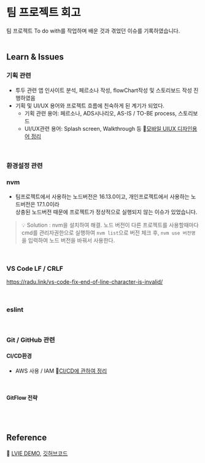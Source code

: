 # 팀 프로젝트 회고
팀 프로젝트 To do with를 작업하며 배운 것과 겪었던 이슈를 기록하였습니다.<br/><br/>

## Learn & Issues
### 기획 관련
- 투두 관련 앱 인사이트 분석, 페르소나 작성, flowChart작성 및 스토리보드 작성 진행하였음
- 기획 및 UI/UX 용어와 프로젝트 흐름에 친숙하게 된 계기가 되었다.
    - 기획 관련 용어: 페르소나, ADS시나리오, AS-IS / TO-BE process, 스토리보드
    - UI/UX관련 용어: Splash screen, Walkthrough 등 🔗[모바일 UIUX 디자인용어 정리](https://m.blog.naver.com/the_blenew/220949073188)


<br/>

### 환경설정 관련
### nvm
- 팀프로젝트에서 사용하는 노드버전은 16.13.0이고, 개인프로젝트에서 사용하는 노드버전은 17.1.0이라 <br/>
상충된 노드버전 때문에 프로젝트가 정상적으로 실행되지 않는 이슈가 있었습니다.
> 💡 Solution : nvm을 설치하여 해결. 노드 버전이 다른 프로젝트를 사용할때마다 cmd를 관리자권한으로 실행하여 `nvm list`으로 버전 체크 후, `nvm use 버전명`을 입력하여 노드 버전을 바꿔서 사용한다.

<br/>

### VS Code LF / CRLF
https://radu.link/vs-code-fix-end-of-line-character-is-invalid/

<br/>

### eslint

<br/>

### Git / GitHub 관련
#### CI/CD환경
- AWS 사용 / IAM  🔗[CI/CD에 관하여 정리](https://github.com/sukyoungshin/TIL/blob/main/Git/02_CICD.md)

<br/>

#### GitFlow 전략

<br/><br/>

## Reference
🔗 [LVIE DEMO](https://blog-project-app.netlify.app/), [깃허브코드](https://github.com/team-christmas)
